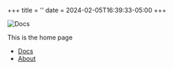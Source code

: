 +++
title = ''
date = 2024-02-05T16:39:33-05:00
+++

![Docs](https://gohugo.io/images/hugo-logo-wide.svg)

This is the home page

- [Docs](/docs)
- [About](/about)
